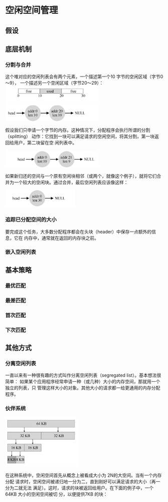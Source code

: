 # 空闲空间管理

## 假设

## 底层机制

### 分割与合并

这个堆对应的空闲列表会有两个元素，一个描述第一个10 字节的空闲区域（字节0～9），
一个描述另一个空闲区域（字节20～29）：
![](markdown_import_image/import-2022-12-23-21-30-12.png)
![](markdown_import_image/import-2022-12-23-21-29-45.png)

假设我们只申请一个字节的内存。这种情况下，分配程序会执行所谓的分割（splitting）
动作：它找到一块可以满足请求的空闲空间，将其分割，第一块返回给用户，第二块留在空
闲列表中。

![](markdown_import_image/import-2022-12-23-21-30-47.png)


如果新归还的空间与一个原有空闲块相邻（或两个，就像这个例子），就将它们合并为一个较大的空闲块。通过合并，最后空闲列表应该像这样：

![](markdown_import_image/import-2022-12-23-21-31-50.png)

### 追踪已分配空间的大小 

要完成这个任务，大多数分配程序都会在头块（header）中保存一点额外的信息，它在
内存中，通常就在返回的内存块之前。

### 嵌入空闲列表

## 基本策略

### 最优匹配

### 最差匹配

### 首次匹配

### 下次匹配

## 其他方式

### 分离空闲列表

一直以来有一种很有趣的方式叫作分离空闲列表（segregated  list）。基本想法很简单：
如果某个应用程序经常申请一种（或几种）大小的内存空间，那就用一个独立的列表，只
管理这样大小的对象。其他大小的请求都一给更通用的内存分配程序。 

### 伙伴系统

![](markdown_import_image/import-2022-12-23-21-36-36.png)

在这种系统中，空闲空间首先从概念上被看成大小为 2N的大空间。当有一个内存分配
请求时，空闲空间被递归地一分为二，直到刚好可以满足请求的大小（再一分为二就无法
满足）。这时，请求的块被返回给用户。在下面的例子中，一个64KB 大小的空闲空间被切
分，以便提供7KB 的块：